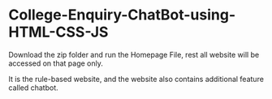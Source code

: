 # College-Enquiry-ChatBot-using-HTML-CSS-JS
Download the zip folder and run the Homepage File, rest all website will be accessed on that page only.

It is the rule-based website, and the website also contains additional feature called chatbot. 
